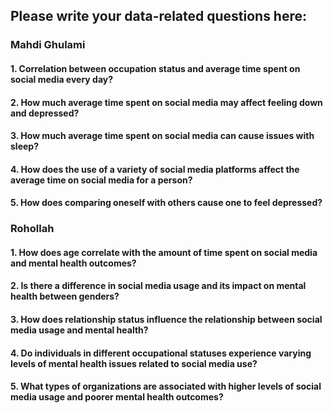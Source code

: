 ## Please write your data-related questions here:

### Mahdi Ghulami

#### 1. Correlation between occupation status and average time spent on social media every day?
#### 2. How much average time spent on social media may affect feeling down and depressed?
#### 3. How much average time spent on social media can cause issues with sleep?
#### 4. How does the use of a variety of social media platforms affect the average time on social media for a person?
#### 5. How does comparing oneself with others cause one to feel depressed?


### Rohollah

#### 1. How does age correlate with the amount of time spent on social media and mental health outcomes?
#### 2. Is there a difference in social media usage and its impact on mental health between genders?
#### 3. How does relationship status influence the relationship between social media usage and mental health?
#### 4. Do individuals in different occupational statuses experience varying levels of mental health issues related to social media use?
#### 5. What types of organizations are associated with higher levels of social media usage and poorer mental health outcomes?
